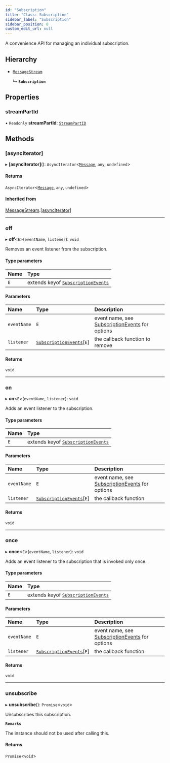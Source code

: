 ```yaml
---
id: "Subscription"
title: "Class: Subscription"
sidebar_label: "Subscription"
sidebar_position: 0
custom_edit_url: null
---
```


A convenience API for managing an individual subscription.

## Hierarchy

- [`MessageStream`](MessageStream.md)

  ↳ **`Subscription`**

## Properties

### streamPartId

• `Readonly` **streamPartId**: [`StreamPartID`](../modules.md#streampartid)

## Methods

### [asyncIterator]

▸ **[asyncIterator]**(): `AsyncIterator`<[`Message`](../interfaces/Message.md), `any`, `undefined`\>

#### Returns

`AsyncIterator`<[`Message`](../interfaces/Message.md), `any`, `undefined`\>

#### Inherited from

[MessageStream](MessageStream.md).[[asyncIterator]](MessageStream.md#[asynciterator])

___

### off

▸ **off**<`E`\>(`eventName`, `listener`): `void`

Removes an event listener from the subscription.

#### Type parameters

| Name | Type |
| :------ | :------ |
| `E` | extends keyof [`SubscriptionEvents`](../interfaces/SubscriptionEvents.md) |

#### Parameters

| Name | Type | Description |
| :------ | :------ | :------ |
| `eventName` | `E` | event name, see [SubscriptionEvents](../interfaces/SubscriptionEvents.md) for options |
| `listener` | [`SubscriptionEvents`](../interfaces/SubscriptionEvents.md)[`E`] | the callback function to remove |

#### Returns

`void`

___

### on

▸ **on**<`E`\>(`eventName`, `listener`): `void`

Adds an event listener to the subscription.

#### Type parameters

| Name | Type |
| :------ | :------ |
| `E` | extends keyof [`SubscriptionEvents`](../interfaces/SubscriptionEvents.md) |

#### Parameters

| Name | Type | Description |
| :------ | :------ | :------ |
| `eventName` | `E` | event name, see [SubscriptionEvents](../interfaces/SubscriptionEvents.md) for options |
| `listener` | [`SubscriptionEvents`](../interfaces/SubscriptionEvents.md)[`E`] | the callback function |

#### Returns

`void`

___

### once

▸ **once**<`E`\>(`eventName`, `listener`): `void`

Adds an event listener to the subscription that is invoked only once.

#### Type parameters

| Name | Type |
| :------ | :------ |
| `E` | extends keyof [`SubscriptionEvents`](../interfaces/SubscriptionEvents.md) |

#### Parameters

| Name | Type | Description |
| :------ | :------ | :------ |
| `eventName` | `E` | event name, see [SubscriptionEvents](../interfaces/SubscriptionEvents.md) for options |
| `listener` | [`SubscriptionEvents`](../interfaces/SubscriptionEvents.md)[`E`] | the callback function |

#### Returns

`void`

___

### unsubscribe

▸ **unsubscribe**(): `Promise`<`void`\>

Unsubscribes this subscription.

**`Remarks`**

The instance should not be used after calling this.

#### Returns

`Promise`<`void`\>
